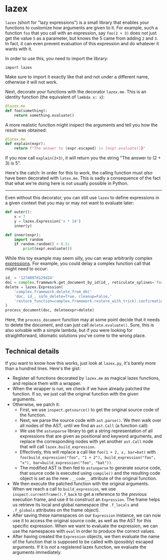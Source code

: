 # lazex

`lazex` (short for "lazy expressions") is a small library that enables your
functions to customize how arguments are given to it. For example, such a
function `foo` that you call with an expression, say `foo(2 + 3)` does not just
get the value `5` as a parameter, but knows the 5 came from adding `2` and `3`.
In fact, it can even prevent evaluation of this expression and do whatever it
wants with it.

In order to use this, you need to import the library:

    import lazex

Make sure to import it exactly like that and not under a different name,
otherwise it will not work.

Next, decorate your functions with the decorator `lazex.me`. This is an
identity function (the equivalent of `lambda x: x`):

```python
@lazex.me
def foo(something):
    return something.evaluate()
```

A more realistic function might inspect the arguments and tell you how the
result was obtained:

```python
@latex.me
def explain(expr):
    return f"The answer to {expr.escaped} is [expr.evaluate()}"
```


If you now call `explain(2+3)`, it will return you the string "The answer to (2
\+ 3) is 5".

Here's the catch: In order for this to work, the calling function must _also_
have been decorated with `latex.me`. This is sadly a consequence of the fact
that what we're doing here is not usually possible in Python.

----

Even without this decorator, you can still use `lazex` to define expressions in
a given context that you may or may not want to evaluate later:

```python
def outer():
    x = 7
    y = lazex.Expression('x * 14')
    inner(y)

def inner(expr):
    import random
    if random.random() > 0.5:
        print(expr.evaluate())
```

While this toy example may seem silly, you can wrap arbitrarily complex [expressions](https://docs.python.org/3/reference/expressions.html). For example, you could delay a complex function call that might need to occur:

```python
id_ = '1274897d129d24'
doc = complex.framework.get_document_by_id(id_, reticulate_splines='force')
delete = lazex.Expression(
    'complex.framework.delete_from_db('
    'doc, id_, safe_delete=True, cleanup=False,'
    'restore_function=complex.framework.restore_with_trick).confirmation_id'
)
process_document(doc, deleteexpr=delete)
```

Here, the `process_document` function may at some point decide that it needs to
delete the document, and can just call `delete.evaluate()`. Sure, this is also
solvable with a simple lambda, but if you were looking for straightforward,
idiomatic solutions you've come to the wrong place.

## Technical details

If you want to know how this works, just look at `lazex.py`, it's barely more
than a hundred lines. Here's the gist:

- Register all functions decorated by `lazex.me` as magical lazex functions,
  and replace them with a wrapper.
- When the wrapper is run, we check if we have already patched the function. If
  so, we just call the original function with the given arguments.
- Otherwise, we patch it:
    - First, we use `inspect.getsource()` to get the original source code of
      the function.
    - Next, we parse the source code with `ast.parse()`. We then walk over all
      nodes of the AST, until we find an `ast.Call` (a function call):
    - We use the `astunparse` library to get a string representation
      of all expressions that are given as positional and keyword arguments,
      and replace the corresponding nodes with yet another `ast.Call` node that
      will call `lazex.build_expression`.
    - Effectively, this will replace a call like `foo(1 + 2, x, bar=bat)` with
      `foo(build_expression("foo", "1 + 2"), build_expression("foo", "x"), bar=build_expression("foo", "bat"))`.
    - The modified AST is then fed to `astunparse` to generate source code,
      that source code is executed using `compile()` and the resulting code
      object is set as the new `.__code__` attribute of the original function.
- We then execute the patched function with the original arguments. When we
  reach a call to `build_expression`, we use `inspect.currentframe().f_back` to
  get a reference to the _previous_ execution frame, and use it to construct an
  `Expression`. The frame helps us retrieve its local and global namespace (the
  `.f_locals` and `.f_globals` attributes on the frame object).
- After saving these namespaces on our `Expression` instance, we can now use it
  to access the original source code, as well as the AST for this specific
  expression. When we want to evaluate the expression, we can use the
  namespaces with `eval` in order to produce the correct values.
- After having created the `Expression` objects, we then evaluate the name of
  the function that is supposed to be called with (possibly) escaped arguments.
  If it is _not_ a registered lazex function, we evaluate the arguments
  immediately.

